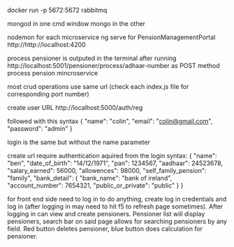 docker run -p 5672:5672 rabbitmq

mongod in one cmd window
mongo in the other

nodemon for each microservice
ng serve for PensionManagementPortal
http://http://localhost:4200

process pensioner is outputed in the terminal after running 
http://localhost:5001/pensioner/process/adhaar-number
as POST method
process pension mincroservice 

most crud operations use same url (check each index.js file for corresponding port number)

create user URL 
http://localhost:5000/auth/reg

followed with this syntax
{
    "name": "colin",
    "email": "colin@gmail.com",
    "password": "admin"
}

login is the same but without the name parameter

create url require authentication aquired from the login
syntax:
{
    "name": "ben",
    "date_of_birth": "14/12/1971",
    "pan": 1234567,
    "aadhaar": 24523678,
    "salary_earned": 56000,
    "allowences": 98000,
    "self_family_pension": "family",
    "bank_detail": {
        "bank_name": "bank of ireland",
        "account_number": 7654321,
        "public_or_private": "public"
    }
}

for front end side need to log in to do anything, create log in credentials and log in (after logging in may need to hit f5 to refresh page sometimes). After logging in can view and create pensioners. Pensioner list will display pensioners, search bar on said page allows for searching pensioners by any field. Red button deletes pensioner, blue button does calculation for pensioner.



